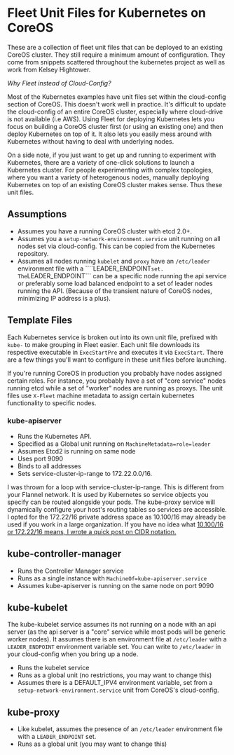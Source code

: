 # Fleet Unit Files for Kubernetes on CoreOS

These are a collection of fleet unit files that can be deployed to an existing CoreOS cluster.
They still require a minimum amount of configuration. They come from snippets 
scattered throughout the kubernetes project as well as work from Kelsey Hightower.

*_Why Fleet instead of Cloud-Config?_*

Most of the Kubernetes examples have unit files set within the cloud-config section of 
CoreOS. This doesn't work well in practice. It's difficult to update the cloud-config 
of an entire CoreOS cluster, especially where cloud-drive is not available (i.e AWS). 
Using Fleet for deploying Kubernetes  lets you focus on building a CoreOS cluster first 
(or using an existing one) and then  deploy Kubernetes on top of it. It also lets you 
easily mess around with Kubernetes without having to deal with underlying nodes.

On a side note, if you just want to get up and running to experiment with Kubernetes,
there are a variety of one-click solutions to launch a Kubernetes cluster. For people
experimenting with complex topologies, where you want a variety of heterogenous nodes,
manually deploying Kubernetes on top of an existing CoreOS cluster makes sense. Thus
these unit files.

## Assumptions

* Assumes you have a running CoreOS cluster with etcd 2.0+. 
* Assumes you a ```setup-network-environment.service``` unit running
  on all nodes set via cloud-config. This can be copied from the Kubernetes 
  repository.
* Assumes all nodes running ```kubelet``` and ```proxy``` have an ```/etc/leader```
  environment file with a ````LEADER_ENDPOINT``` set. The ```LEADER_ENDPOINT``` can
  be a specific node running the api service or preferably some load balanced endpoint
  to a set of leader nodes running the API. (Because of the transient nature of CoreOS
  nodes, minimizing IP address is a plus).

## Template Files

Each Kubernetes service is broken out into its own unit file, prefixed with ```kube-``` to
make grouping in Fleet easier. Each unit file 
downloads its respective executable in ```ExecStartPre``` and executes it via
```ExecStart```. There are a few things you'll want to configure in these 
unit files before launching.

If you're running CoreOS in production you probably have nodes assigned 
certain roles. For instance, you probably have a set of "core service" nodes
running etcd while a set of "worker" nodes are running as proxys. The unit
files use ```X-Fleet``` machine metadata to assign certain kubernetes functionality
to specific nodes.

### kube-apiserver

* Runs the Kubernetes API. 
* Specified as a Global unit running on ```MachineMetadata=role=leader```
* Assumes Etcd2 is running on same node
* Uses port 9090
* Binds to all addresses
* Sets service-cluster-ip-range to 172.22.0.0/16. 

I was thrown for a loop with service-cluster-ip-range. This is different from
your Flannel network. It is used by Kubernetes so service objects you specify
can be routed alongside your pods. The kube-proxy service will dynamically configure
your host's routing tables so services are accessible. I opted for the 172.22/16 private
address space as 10.100/16 may already be used if you work in a large organization.
If you have no idea what [10.100/16 or 172.22/16 means, I wrote a quick post on CIDR notation.](http://blog.michaelhamrah.com/2015/05/networking-basics-understanding-cidr-notation-and-subnets-whats-up-with-16-and-24/)

## kube-controller-manager

* Runs the Controller Manager service
* Runs as a single instance with ```MachineOf=kube-apiserver.service```
* Assumes kube-apiserver is running on the same node on port 9090


## kube-kubelet

The kube-kubelet service assumes its not running on a node with
an api server (as the api server is a "core" service while most
pods will be generic worker nodes). It assumes there is an
environment file at ```/etc/leader``` with a ```LEADER_ENDPOINT```
environment variable set. You can write to ```/etc/leader``` in
your cloud-config when you bring up a node.

* Runs the kubelet service
* Runs as a global unit (no restrictions, you may want to change this)
* Assumes there is a DEFAULT_IPV4 environment variable, set from
  a ```setup-network-environment.service``` unit from CoreOS's
  cloud-config.

## kube-proxy

* Like kubelet, assumes the presence of an ```/etc/leader``` environment
  file with a ```LEADER_ENDPOINT``` set.
* Runs as a global unit (you may want to change this)

